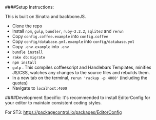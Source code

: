 ####Setup Instructions:

This is built on Sinatra and backboneJS.

 - Clone the repo
 - Install `npm`, `gulp`, `bundler`, `ruby-2.2.2`, `sqlite3` and `rerun`
 - Copy `config.coffee.example` into `config.coffee`
 - Copy `config/database.yml.example` into `config/database.yml`
 - Copy `.env.example` into `.env`
 - `bundle install`
 - `rake db:migrate`
 -  `npm install`
 - `gulp` . This compiles coffeescript and Handlebars Templates, minifies JS/CSS, watches any changes to the source files and rebuilds them.
 - In a new tab on the terminal, `rerun 'rackup -p 4000'` (including the quotes)
 - Navigate to `localhost:4000`

####Development Specific:
It's recommended to install EditorConfig for your editor to maintain consistent coding styles.

For ST3: https://packagecontrol.io/packages/EditorConfig

